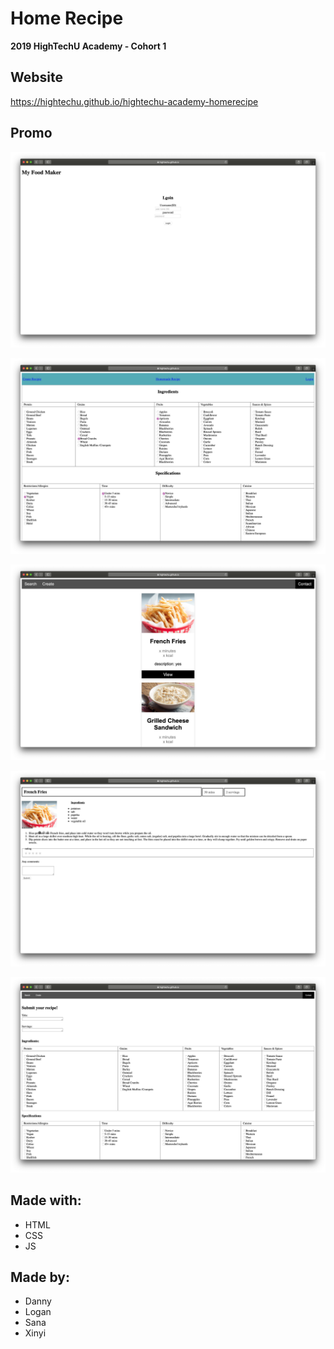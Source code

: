 # Home Recipe

**2019 HighTechU Academy - Cohort 1**

## Website

https://hightechu.github.io/hightechu-academy-homerecipe

## Promo

![Promo of Website](img/promo.png)

![Promo of Website](img/promo-1.png)

![Promo of Website](img/promo-2.png)

![Promo of Website](img/promo-3.png)

![Promo of Website](img/promo-4.png)

## Made with:

* HTML
* CSS
* JS

## Made by:

* Danny
* Logan
* Sana
* Xinyi

